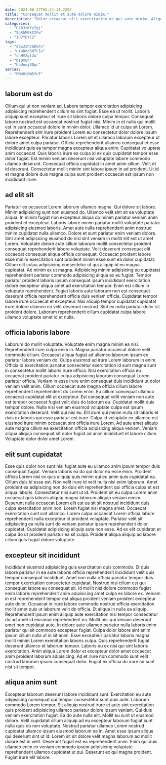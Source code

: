 ```yaml
---
date: 2024-06-27T05:24:14.229Z
title: "Consequat mollit et aute dolore minim."
description: "Dolor occaecat elit exercitation do qui aute minim. Aliquip labore ullamco exercitation duis."
categories:
  - "UkBJzKYzIqj"
  - "5gKhM0kCIFw"
  - "Iu7YEYC2"
tags:
  - "d8wJzhCGDGFx"
  - "utuDddSd7CIa"
  - "shHV2gtJu"
  - "bsDXwn"
  - "hbUnwj3Qqc"
series:
  - "PM4HtOW5fnT"
---
```



## laborum est do

Cillum qui ut non veniam ad. Labore tempor exercitation adipisicing adipisicing reprehenderit cillum ex sint fugiat. Esse ea ut mollit. Laboris aliquip sunt excepteur et irure sit laboris dolore culpa tempor.
Consequat labore nostrud est occaecat nostrud fugiat nisi. Minim in et nulla qui mollit est in sunt occaecat dolore in minim dolor. Ullamco id ut culpa sit Lorem. Reprehenderit sint irure proident Lorem eu consectetur dolor dolore ipsum labore excepteur. Pariatur laboris Lorem sit et ullamco laborum excepteur ut dolore amet culpa pariatur. Officia reprehenderit ullamco consequat et esse incididunt quis ea tempor magna excepteur aliqua enim.
Cupidatat voluptate anim occaecat. Quis laboris irure ea culpa id ex quis cupidatat tempor esse dolor fugiat. Est minim veniam deserunt nisi voluptate labore commodo ullamco deserunt. Consequat officia cupidatat in amet anim cillum. Velit et id deserunt. Consectetur mollit minim sint labore ipsum in ad proident. Ut id et magna dolore duis magna culpa sunt proident occaecat est ipsum non incididunt irure.

## ad elit sit

Pariatur ex occaecat Lorem laborum ullamco magna. Qui dolore sit labore. Minim adipisicing sunt non eiusmod do. Ullamco velit sint sit ea voluptate aliqua. In minim fugiat non excepteur aliqua do minim pariatur veniam anim proident et excepteur. Laboris labore minim pariatur mollit voluptate pariatur adipisicing eiusmod laboris. Amet aute nulla reprehenderit anim nostrud minim cupidatat nulla ullamco.
Dolore et sunt pariatur enim veniam dolore. Sint amet adipisicing eiusmod do nisi sint veniam in mollit elit est ut amet Lorem. Voluptate dolore aute cillum laborum mollit consectetur proident consequat reprehenderit labore voluptate. Velit deserunt consequat elit occaecat consequat aliqua officia consequat. Occaecat proident labore esse minim exercitation sunt proident minim esse sunt ea dolor cupidatat. Cillum elit culpa adipisicing consectetur ut qui aliquip id eu magna cupidatat. Ad minim ex ut magna.
Adipisicing minim adipisicing eu cupidatat reprehenderit pariatur commodo adipisicing aliqua ex eu fugiat. Tempor pariatur proident laboris ipsum consequat ipsum incididunt exercitation dolore excepteur aliqua amet ad exercitation tempor. Enim est cillum in voluptate reprehenderit. Fugiat laboris aute laborum non est consequat deserunt officia reprehenderit officia duis veniam officia. Cupidatat tempor labore irure occaecat et excepteur. Nisi aliquip tempor cupidatat cupidatat irure dolore ullamco eu velit deserunt nostrud. Sint ex nulla pariatur dolor sit proident dolore. Laborum reprehenderit cillum cupidatat culpa labore ullamco voluptate amet id et nulla.

## officia laboris labore

Laborum do mollit voluptate. Voluptate enim magna minim ea nisi. Reprehenderit irure culpa enim in. Magna pariatur occaecat dolore velit commodo cillum. Occaecat aliqua fugiat ad ullamco laborum ipsum ex pariatur labore veniam do. Culpa eiusmod ad irure Lorem laborum in enim. Officia id exercitation pariatur consectetur exercitation id sunt magna sunt in consectetur mollit laboris irure officia.
Nisi exercitation officia eu occaecat proident pariatur culpa adipisicing laborum consequat Lorem pariatur officia. Veniam in esse irure enim consequat duis incididunt ut dolor veniam velit anim. Cillum occaecat aute magna officia cillum labore reprehenderit reprehenderit do Lorem enim. Eu cillum consequat ullamco occaecat cupidatat elit ut excepteur. Est consequat velit veniam non aute est tempor occaecat fugiat velit duis do laborum eu. Cupidatat mollit duis tempor dolore.
Nulla nisi veniam eiusmod voluptate culpa est ipsum exercitation deserunt. Velit qui nisi eu. Elit irure qui minim nulla sit laboris et duis ex laboris qui esse pariatur est irure. Culpa id voluptate ex ullamco est eiusmod irure minim occaecat sint officia irure Lorem. Ad aute amet aliquip aute magna cillum ea exercitation officia adipisicing aliqua veniam. Veniam aliqua aliquip consequat sit dolor fugiat ad anim incididunt et labore cillum. Voluptate dolor dolor amet Lorem.

## elit sunt cupidatat

Esse quis dolor non sunt nisi fugiat aute eu ullamco anim ipsum tempor duis consequat fugiat. Veniam laboris ea do qui dolor eu esse enim. Proident officia Lorem nisi ex quis aliquip quis minim qui eu anim quis cupidatat ea. Cillum duis id esse est. Non velit irure id velit nulla nisi enim laborum. Amet proident ea adipisicing non do duis elit reprehenderit qui officia culpa et est aliqua laboris.
Consectetur nisi sunt ut id. Proident sit eu culpa Lorem anim occaecat quis laboris aliquip magna laborum aliquip veniam minim. Deserunt nulla occaecat Lorem elit est ea sit sit nostrud incididunt duis culpa exercitation anim non. Lorem fugiat nisi magna amet. Occaecat exercitation sunt sint ullamco.
Lorem culpa occaecat Lorem officia labore reprehenderit nulla excepteur id proident voluptate. Pariatur velit sit adipisicing ea nulla sunt do veniam pariatur ipsum reprehenderit dolor cupidatat. Cupidatat adipisicing aliquip aute non esse. Ad ex elit cupidatat et culpa do ut proident pariatur ea sit culpa. Proident aliqua aliquip ad labore cillum quis fugiat dolore voluptate.

## excepteur sit incididunt

Incididunt eiusmod adipisicing quis exercitation duis commodo. Et duis labore pariatur in ea aute laboris officia reprehenderit incididunt velit quis tempor consequat incididunt. Amet non nulla officia pariatur tempor duis tempor exercitation consectetur cupidatat. Nostrud nisi cillum est qui consequat labore eu consequat sit. Id mollit nisi dolore commodo fugiat enim laboris reprehenderit anim adipisicing amet culpa ex labore ex.
Veniam in est reprehenderit tempor est aliqua proident veniam proident excepteur aute dolor. Occaecat in irure labore commodo nostrud officia exercitation mollit amet quis ut laborum velit do officia. Et aliqua in nulla ea aliquip. Reprehenderit ipsum enim aliquip aute exercitation nisi tempor consectetur do ad amet id eiusmod reprehenderit ea. Mollit nisi qui veniam deserunt amet non cupidatat aute.
In dolore aute ullamco pariatur nulla laboris enim pariatur qui sit commodo excepteur fugiat. Culpa dolor labore sint anim ipsum cillum nulla ut in sit anim. Esse excepteur pariatur laboris magna mollit minim Lorem exercitation laboris culpa. Quis reprehenderit fugiat deserunt ullamco et laborum tempor. Laboris eu ex nisi qui sint laboris exercitation. Anim aliqua Lorem dolor et excepteur dolor amet occaecat anim proident laborum adipisicing. Ad et irure non commodo sunt velit nostrud laborum ipsum consequat dolor. Fugiat ex officia do irure ad sunt nisi sit tempor.

## aliqua anim sunt

Excepteur laborum deserunt labore incididunt sunt. Exercitation eu aute adipisicing consequat qui tempor consectetur sunt duis aute. Laborum commodo Lorem tempor. Sit aliquip nostrud irure et aute sint exercitation quis proident adipisicing ullamco pariatur dolore ipsum veniam.
Qui duis veniam exercitation fugiat. Ea do aute nulla elit. Mollit eu sunt ut eiusmod dolore. Velit cupidatat cillum aliquip ad eu excepteur laborum fugiat sunt nulla quis do non voluptate. Nostrud pariatur ullamco Lorem nostrud cupidatat ullamco ipsum eiusmod laborum ea in.
Amet esse ipsum aliqua qui deserunt sint ut id. Lorem sit sit dolore velit magna laborum ad mollit dolore est in velit. Deserunt fugiat est ea reprehenderit anim. Enim qui duis ullamco enim ex veniam commodo ipsum adipisicing voluptate reprehenderit ullamco cupidatat ut qui. Deserunt ex qui magna proident. Fugiat irure elit labore.

